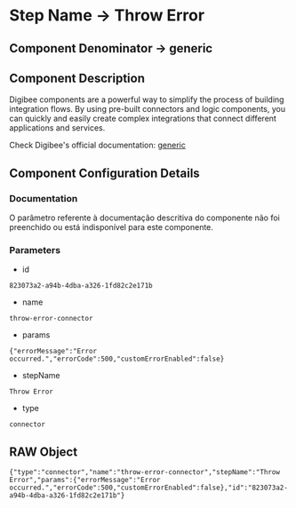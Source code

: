 # Step Name -> Throw Error
## Component Denominator -> generic

## Component Description

Digibee components are a powerful way to simplify the process of building integration flows. By using pre-built connectors and logic components, you can quickly and easily create complex integrations that connect different applications and services.

Check Digibee's official documentation: [generic](https://docs.digibee.com/documentation "Digibee documentation")

## Component Configuration Details
### Documentation

O parâmetro referente à documentação descritiva do componente não foi preenchido ou está indisponível para este componente.

### Parameters

* id
```
823073a2-a94b-4dba-a326-1fd82c2e171b
```

* name
```
throw-error-connector
```

* params
```
{"errorMessage":"Error occurred.","errorCode":500,"customErrorEnabled":false}
```

* stepName
```
Throw Error
```

* type
```
connector
```


## RAW Object

```
{"type":"connector","name":"throw-error-connector","stepName":"Throw Error","params":{"errorMessage":"Error occurred.","errorCode":500,"customErrorEnabled":false},"id":"823073a2-a94b-4dba-a326-1fd82c2e171b"}
```